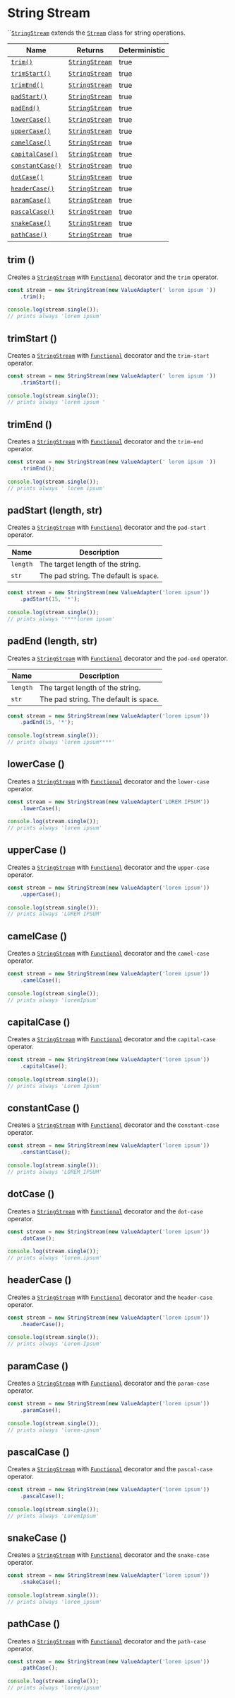 # String Stream

``[`StringStream`](string-stream.md) extends the [`Stream`](stream.md) class for string operations.

<table>
   <thead>
      <tr>
         <th>Name</th>
         <th>Returns</th>
         <th data-type="checkbox">Deterministic</th>
      </tr>
   </thead>
   <tbody>
      <tr>
         <td>
            <a href="string-stream.md#trim"><code>trim()</code></a>
         </td>
         <td>
            <a href="string-stream.md"><code>StringStream</code></a>
         </td>
         <td>
            true
         </td>
      </tr>
      <tr>
         <td>
            <a href="string-stream.md#trimstart"><code>trimStart()</code></a>
         </td>
         <td>
            <a href="string-stream.md"><code>StringStream</code></a>
         </td>
         <td>
            true
         </td>
      </tr>
      <tr>
         <td>
            <a href="string-stream.md#trimend"><code>trimEnd()</code></a>
         </td>
         <td>
            <a href="string-stream.md"><code>StringStream</code></a>
         </td>
         <td>
            true
         </td>
      </tr>
      <tr>
         <td>
            <a href="string-stream.md#padstart-length-str"><code>padStart()</code></a>
         </td>
         <td>
            <a href="string-stream.md"><code>StringStream</code></a>
         </td>
         <td>
            true
         </td>
      </tr>
      <tr>
         <td>
            <a href="string-stream.md#padend-length-str"><code>padEnd()</code></a>
         </td>
         <td>
            <a href="string-stream.md"><code>StringStream</code></a>
         </td>
         <td>
            true
         </td>
      </tr>
      <tr>
         <td>
            <a href="string-stream.md#lowercase"><code>lowerCase()</code></a>
         </td>
         <td>
            <a href="string-stream.md"><code>StringStream</code></a>
         </td>
         <td>
            true
         </td>
      </tr>
      <tr>
         <td>
            <a href="string-stream.md#uppercase"><code>upperCase()</code></a>
         </td>
         <td>
            <a href="string-stream.md"><code>StringStream</code></a>
         </td>
         <td>
            true
         </td>
      </tr>
      <tr>
         <td>
            <a href="string-stream.md#camelcase"><code>camelCase()</code></a>
         </td>
         <td>
            <a href="string-stream.md"><code>StringStream</code></a>
         </td>
         <td>
            true
         </td>
      </tr>
      <tr>
         <td>
            <a href="string-stream.md#capitalcase"><code>capitalCase()</code></a>
         </td>
         <td>
            <a href="string-stream.md"><code>StringStream</code></a>
         </td>
         <td>
            true
         </td>
      </tr>
      <tr>
         <td>
            <a href="string-stream.md#constantcase"><code>constantCase()</code></a>
         </td>
         <td>
            <a href="string-stream.md"><code>StringStream</code></a>
         </td>
         <td>
            true
         </td>
      </tr>
      <tr>
         <td>
            <a href="string-stream.md#dotcase"><code>dotCase()</code></a>
         </td>
         <td>
            <a href="string-stream.md"><code>StringStream</code></a>
         </td>
         <td>
            true
         </td>
      </tr>
      <tr>
         <td>
            <a href="string-stream.md#headercase"><code>headerCase()</code></a>
         </td>
         <td>
            <a href="string-stream.md"><code>StringStream</code></a>
         </td>
         <td>
            true
         </td>
      </tr>
      <tr>
         <td>
            <a href="string-stream.md#paramcase"><code>paramCase()</code></a>
         </td>
         <td>
            <a href="string-stream.md"><code>StringStream</code></a>
         </td>
         <td>
            true
         </td>
      </tr>
      <tr>
         <td>
            <a href="string-stream.md#pascalcase"><code>pascalCase()</code></a>
         </td>
         <td>
            <a href="string-stream.md"><code>StringStream</code></a>
         </td>
         <td>
            true
         </td>
      </tr>
      <tr>
         <td>
            <a href="string-stream.md#snakecase"><code>snakeCase()</code></a>
         </td>
         <td>
            <a href="string-stream.md"><code>StringStream</code></a>
         </td>
         <td>
            true
         </td>
      </tr>
      <tr>
         <td>
            <a href="string-stream.md#pathcase"><code>pathCase()</code></a>
         </td>
         <td>
            <a href="string-stream.md"><code>StringStream</code></a>
         </td>
         <td>
            true
         </td>
      </tr>
   </tbody>
</table>

## trim ()

Creates a [`StringStream`](string-stream.md) with [`Functional`](../factories/decorators/functional.md) decorator and the `trim` operator.

```typescript
const stream = new StringStream(new ValueAdapter(' lorem ipsum '))
    .trim();
    
console.log(stream.single());
// prints always 'lorem ipsum'
```

## trimStart ()

Creates a [`StringStream`](string-stream.md) with [`Functional`](../factories/decorators/functional.md) decorator and the `trim-start` operator.

```typescript
const stream = new StringStream(new ValueAdapter(' lorem ipsum '))
    .trimStart();
    
console.log(stream.single());
// prints always 'lorem ipsum '
```

## trimEnd ()

Creates a [`StringStream`](string-stream.md) with [`Functional`](../factories/decorators/functional.md) decorator and the `trim-end` operator.

```typescript
const stream = new StringStream(new ValueAdapter(' lorem ipsum '))
    .trimEnd();
    
console.log(stream.single());
// prints always ' lorem ipsum'
```

## padStart (length, str)

Creates a [`StringStream`](string-stream.md) with [`Functional`](../factories/decorators/functional.md) decorator and the `pad-start` operator.

| Name     | Description                             |
| -------- | --------------------------------------- |
| `length` | The target length of the string.        |
| `str`    | The pad string. The default is `space`. |

```typescript
const stream = new StringStream(new ValueAdapter('lorem ipsum'))
    .padStart(15, '*');
    
console.log(stream.single());
// prints always '****lorem ipsum'
```

## padEnd (length, str)

Creates a [`StringStream`](string-stream.md) with [`Functional`](../factories/decorators/functional.md) decorator and the `pad-end` operator.

| Name     | Description                             |
| -------- | --------------------------------------- |
| `length` | The target length of the string.        |
| `str`    | The pad string. The default is `space`. |

```typescript
const stream = new StringStream(new ValueAdapter('lorem ipsum'))
    .padEnd(15, '*');
    
console.log(stream.single());
// prints always 'lorem ipsum****'
```

## lowerCase ()

Creates a [`StringStream`](string-stream.md) with [`Functional`](../factories/decorators/functional.md) decorator and the `lower-case` operator.

```typescript
const stream = new StringStream(new ValueAdapter('LOREM IPSUM'))
    .lowerCase();
    
console.log(stream.single());
// prints always 'lorem ipsum'
```

## upperCase ()

Creates a [`StringStream`](string-stream.md) with [`Functional`](../factories/decorators/functional.md) decorator and the `upper-case` operator.

```typescript
const stream = new StringStream(new ValueAdapter('lorem ipsum'))
    .upperCase();
    
console.log(stream.single());
// prints always 'LOREM IPSUM'
```

## camelCase ()

Creates a [`StringStream`](string-stream.md) with [`Functional`](../factories/decorators/functional.md) decorator and the `camel-case` operator.

```typescript
const stream = new StringStream(new ValueAdapter('lorem ipsum'))
    .camelCase();
    
console.log(stream.single());
// prints always 'loremIpsum'
```

## capitalCase ()

Creates a [`StringStream`](string-stream.md) with [`Functional`](../factories/decorators/functional.md) decorator and the `capital-case` operator.

```typescript
const stream = new StringStream(new ValueAdapter('lorem ipsum'))
    .capitalCase();
    
console.log(stream.single());
// prints always 'Lorem Ipsum'
```

## constantCase ()

Creates a [`StringStream`](string-stream.md) with [`Functional`](../factories/decorators/functional.md) decorator and the c`onstant-case` operator.

```typescript
const stream = new StringStream(new ValueAdapter('lorem ipsum'))
    .constantCase();
    
console.log(stream.single());
// prints always 'LOREM_IPSUM'
```

## dotCase ()

Creates a [`StringStream`](string-stream.md) with [`Functional`](../factories/decorators/functional.md) decorator and the `dot-case` operator.

```typescript
const stream = new StringStream(new ValueAdapter('lorem ipsum'))
    .dotCase();
    
console.log(stream.single());
// prints always 'lorem.ipsum'
```

## headerCase ()

Creates a [`StringStream`](string-stream.md) with [`Functional`](../factories/decorators/functional.md) decorator and the `header-case` operator.

```typescript
const stream = new StringStream(new ValueAdapter('lorem ipsum'))
    .headerCase();
    
console.log(stream.single());
// prints always 'Lorem-Ipsum'
```

## paramCase ()

Creates a [`StringStream`](string-stream.md) with [`Functional`](../factories/decorators/functional.md) decorator and the `param-case` operator.

```typescript
const stream = new StringStream(new ValueAdapter('lorem ipsum'))
    .paramCase();
    
console.log(stream.single());
// prints always 'lorem-ipsum'
```

## pascalCase ()

Creates a [`StringStream`](string-stream.md) with [`Functional`](../factories/decorators/functional.md) decorator and the `pascal-case` operator.

```typescript
const stream = new StringStream(new ValueAdapter('lorem ipsum'))
    .pascalCase();
    
console.log(stream.single());
// prints always 'LoremIpsum'
```

## snakeCase ()

Creates a [`StringStream`](string-stream.md) with [`Functional`](../factories/decorators/functional.md) decorator and the `snake-case` operator.

```typescript
const stream = new StringStream(new ValueAdapter('lorem ipsum'))
    .snakeCase();
    
console.log(stream.single());
// prints always 'lorem_ipsum'
```

## pathCase ()

Creates a [`StringStream`](string-stream.md) with [`Functional`](../factories/decorators/functional.md) decorator and the `path-case` operator.

```typescript
const stream = new StringStream(new ValueAdapter('lorem ipsum'))
    .pathCase();
    
console.log(stream.single());
// prints always 'lorem/ipsum'
```

